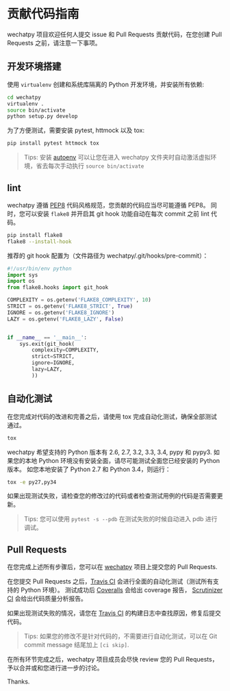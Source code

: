 贡献代码指南
===============

wechatpy 项目欢迎任何人提交 issue 和 Pull Requests 贡献代码，在您创建 Pull Requests 之前，请注意一下事项。

## 开发环境搭建

使用 `virtualenv` 创建和系统库隔离的 Python 开发环境，并安装所有依赖:

```bash
cd wechatpy
virtualenv .
source bin/activate
python setup.py develop
```

为了方便测试，需要安装 pytest, httmock 以及 tox:

```bash
pip install pytest httmock tox
```

> Tips: 安装 [autoenv](https://github.com/kennethreitz/autoenv) 可以让您在进入 wechatpy 文件夹时自动激活虚拟环境，省去每次手动执行 `source bin/activate`

## lint

wechatpy 遵循 [PEP8](http://legacy.python.org/dev/peps/pep-0008/) 代码风格规范，您贡献的代码应当尽可能遵循 PEP8。
同时，您可以安装 `flake8` 并开启其 git hook 功能自动在每次 commit 之前 lint 代码。

```bash
pip install flake8
flake8 --install-hook
```

推荐的 git hook 配置为（文件路径为 wechatpy/.git/hooks/pre-commit）：

```python
#!/usr/bin/env python
import sys
import os
from flake8.hooks import git_hook

COMPLEXITY = os.getenv('FLAKE8_COMPLEXITY', 10)
STRICT = os.getenv('FLAKE8_STRICT', True)
IGNORE = os.getenv('FLAKE8_IGNORE')
LAZY = os.getenv('FLAKE8_LAZY', False)


if __name__ == '__main__':
    sys.exit(git_hook(
        complexity=COMPLEXITY,
        strict=STRICT,
        ignore=IGNORE,
        lazy=LAZY,
        ))
```

## 自动化测试

在您完成对代码的改进和完善之后，请使用 tox 完成自动化测试，确保全部测试通过。

```bash
tox
```

wechatpy 希望支持的 Python 版本有 2.6, 2.7, 3.2, 3.3, 3.4, pypy 和 pypy3.
如果您的本地 Python 环境没有安装全面，请尽可能测试全面您已经安装的 Python 版本。
如您本地安装了 Python 2.7 和 Python 3.4，则运行：

```bash
tox -e py27,py34
```

如果出现测试失败，请检查您的修改过的代码或者检查测试用例的代码是否需要更新。

> Tips: 您可以使用 `pytest -s --pdb` 在测试失败的时候自动进入 pdb 进行调试。

## Pull Requests

在您完成上述所有步骤后，您可以在 [wechatpy](https://github.com/jxtech/wechatpy) 项目上提交您的 Pull Requests.

在您提交 Pull Requests 之后，[Travis CI](https://travis-ci.org/jxtech/wechatpy) 会进行全面的自动化测试（测试所有支持的 Python 环境）。
测试成功后 [Coveralls](https://coveralls.io/r/jxtech/wechatpy?branch=master) 会给出 coverage 报告，
[Scrutinizer CI](https://scrutinizer-ci.com/g/jxtech/wechatpy/?branch=master) 会给出代码质量分析报告。

如果出现测试失败的情况，请您在 [Travis CI](https://travis-ci.org/jxtech/wechatpy) 的构建日志中查找原因，修复后提交代码。

> Tips: 如果您的修改不是针对代码的，不需要进行自动化测试，可以在 Git commit message 结尾加上 `[ci skip]`.

在所有环节完成之后，wechatpy 项目成员会尽快 review 您的 Pull Requests，予以合并或和您进行进一步的讨论。

Thanks.
